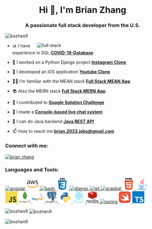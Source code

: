 <h1 align="center">Hi 👋, I'm Brian Zhang</h1>
<h3 align="center">A passionate full stack developer from the U.S.</h3>


<p align="left"> <img src="https://komarev.com/ghpvc/?username=bozhan9&label=Profile%20views&color=0e75b6&style=flat" alt="bozhan9" /> </p>
<img align="right" alt="full-stack" width="400" src="https://github.com/BoZhan9/BoZhan9/assets/60616192/a167ea18-13e2-4419-84d9-134436272e7b">

- 📊 I have experience in SQL **[COVID-19-Database](https://github.com/BoZhan9/COVID-19-Database)**

- 🐍 I worked on a Python Django project **[Instagram Clone](https://github.com/BoZhan9/InstaDemo)**

- 🍎 I developed an iOS application **[Youtube Clone](https://github.com/BoZhan9/iOS-YouTube)**

- 👨‍💻 I’m familiar with the MEAN stack **[Full Stack MEAN App](https://github.com/BoZhan9/MEAN-Stack)**

- 📚 Also the MERN stack **[Full Stack MERN App](https://github.com/BoZhan9/Smart-Brain)**

- 🤝 I contributed to **[Google Solution Challenge](https://github.com/she0930she/TeamScanMe)**

- 💬 I made a **[Console-based live chat system](https://github.com/BoZhan9/Live-Chat-System)**

- 🥂 I can do Java backend **[Java REST API](https://github.com/BoZhan9/Spring-Rest-Api)**


- 📫 How to reach me **brian.2023.jobs@gmail.com**

<h3 align="left">Connect with me:</h3>
<p align="left">
<a href="https://linkedin.com/in/brian zhang" target="blank"><img align="center" src="https://raw.githubusercontent.com/rahuldkjain/github-profile-readme-generator/master/src/images/icons/Social/linked-in-alt.svg" alt="brian zhang" height="30" width="40" /></a>
</p>

<h3 align="left">Languages and Tools:</h3>
<p align="left"> <a href="https://angular.io" target="_blank" rel="noreferrer"> <img src="https://angular.io/assets/images/logos/angular/angular.svg" alt="angular" width="40" height="40"/> </a> <a href="https://aws.amazon.com" target="_blank" rel="noreferrer"> <img src="https://raw.githubusercontent.com/devicons/devicon/master/icons/amazonwebservices/amazonwebservices-original-wordmark.svg" alt="aws" width="40" height="40"/> </a> <a href="https://www.gnu.org/software/bash/" target="_blank" rel="noreferrer"> <img src="https://www.vectorlogo.zone/logos/gnu_bash/gnu_bash-icon.svg" alt="bash" width="40" height="40"/> </a> <a href="https://www.w3schools.com/css/" target="_blank" rel="noreferrer"> <img src="https://raw.githubusercontent.com/devicons/devicon/master/icons/css3/css3-original-wordmark.svg" alt="css3" width="40" height="40"/> </a> <a href="https://www.djangoproject.com/" target="_blank" rel="noreferrer"> <img src="https://cdn.worldvectorlogo.com/logos/django.svg" alt="django" width="40" height="40"/> </a> <a href="https://git-scm.com/" target="_blank" rel="noreferrer"> <img src="https://www.vectorlogo.zone/logos/git-scm/git-scm-icon.svg" alt="git" width="40" height="40"/> </a> <a href="https://graphql.org" target="_blank" rel="noreferrer"> <img src="https://www.vectorlogo.zone/logos/graphql/graphql-icon.svg" alt="graphql" width="40" height="40"/> </a> <a href="https://www.w3.org/html/" target="_blank" rel="noreferrer"> <img src="https://raw.githubusercontent.com/devicons/devicon/master/icons/html5/html5-original-wordmark.svg" alt="html5" width="40" height="40"/> </a> <a href="https://www.java.com" target="_blank" rel="noreferrer"> <img src="https://raw.githubusercontent.com/devicons/devicon/master/icons/java/java-original.svg" alt="java" width="40" height="40"/> </a> <a href="https://developer.mozilla.org/en-US/docs/Web/JavaScript" target="_blank" rel="noreferrer"> <img src="https://raw.githubusercontent.com/devicons/devicon/master/icons/javascript/javascript-original.svg" alt="javascript" width="40" height="40"/> </a> <a href="https://www.mongodb.com/" target="_blank" rel="noreferrer"> <img src="https://raw.githubusercontent.com/devicons/devicon/master/icons/mongodb/mongodb-original-wordmark.svg" alt="mongodb" width="40" height="40"/> </a> <a href="https://www.mysql.com/" target="_blank" rel="noreferrer"> <img src="https://raw.githubusercontent.com/devicons/devicon/master/icons/mysql/mysql-original-wordmark.svg" alt="mysql" width="40" height="40"/> </a> <a href="https://www.postgresql.org" target="_blank" rel="noreferrer"> <img src="https://raw.githubusercontent.com/devicons/devicon/master/icons/postgresql/postgresql-original-wordmark.svg" alt="postgresql" width="40" height="40"/> </a> <a href="https://www.python.org" target="_blank" rel="noreferrer"> <img src="https://raw.githubusercontent.com/devicons/devicon/master/icons/python/python-original.svg" alt="python" width="40" height="40"/> </a> <a href="https://reactjs.org/" target="_blank" rel="noreferrer"> <img src="https://raw.githubusercontent.com/devicons/devicon/master/icons/react/react-original-wordmark.svg" alt="react" width="40" height="40"/> </a> <a href="https://redis.io" target="_blank" rel="noreferrer"> <img src="https://raw.githubusercontent.com/devicons/devicon/master/icons/redis/redis-original-wordmark.svg" alt="redis" width="40" height="40"/> </a> <a href="https://spring.io/" target="_blank" rel="noreferrer"> <img src="https://www.vectorlogo.zone/logos/springio/springio-icon.svg" alt="spring" width="40" height="40"/> </a> <a href="https://developer.apple.com/swift/" target="_blank" rel="noreferrer"> <img src="https://raw.githubusercontent.com/devicons/devicon/master/icons/swift/swift-original.svg" alt="swift" width="40" height="40"/> </a> <a href="https://www.typescriptlang.org/" target="_blank" rel="noreferrer"> <img src="https://raw.githubusercontent.com/devicons/devicon/master/icons/typescript/typescript-original.svg" alt="typescript" width="40" height="40"/> </a> </p>

<p><img align="left" src="https://github-readme-stats.vercel.app/api/top-langs?username=bozhan9&show_icons=true&locale=en&layout=compact" alt="bozhan9" /></p>

<p>&nbsp;<img align="center" src="https://github-readme-stats.vercel.app/api?username=bozhan9&show_icons=true&locale=en" alt="bozhan9" /></p>

<p><img align="center" src="https://github-readme-streak-stats.herokuapp.com/?user=bozhan9&" alt="bozhan9" /></p>
